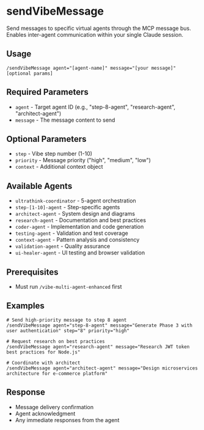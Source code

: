 # sendVibeMessage

Send messages to specific virtual agents through the MCP message bus. Enables inter-agent communication within your single Claude session.

## Usage
```
/sendVibeMessage agent="[agent-name]" message="[your message]" [optional params]
```

## Required Parameters
- `agent` - Target agent ID (e.g., "step-8-agent", "research-agent", "architect-agent")
- `message` - The message content to send

## Optional Parameters
- `step` - Vibe step number (1-10)
- `priority` - Message priority ("high", "medium", "low")
- `context` - Additional context object

## Available Agents
- `ultrathink-coordinator` - 5-agent orchestration
- `step-[1-10]-agent` - Step-specific agents
- `architect-agent` - System design and diagrams
- `research-agent` - Documentation and best practices
- `coder-agent` - Implementation and code generation
- `testing-agent` - Validation and test coverage
- `context-agent` - Pattern analysis and consistency
- `validation-agent` - Quality assurance
- `ui-healer-agent` - UI testing and browser validation

## Prerequisites
- Must run `/vibe-multi-agent-enhanced` first

## Examples
```
# Send high-priority message to step 8 agent
/sendVibeMessage agent="step-8-agent" message="Generate Phase 3 with user authentication" step="8" priority="high"

# Request research on best practices
/sendVibeMessage agent="research-agent" message="Research JWT token best practices for Node.js"

# Coordinate with architect
/sendVibeMessage agent="architect-agent" message="Design microservices architecture for e-commerce platform"
```

## Response
- Message delivery confirmation
- Agent acknowledgment
- Any immediate responses from the agent